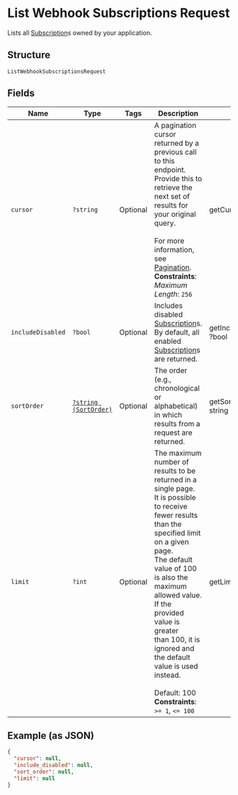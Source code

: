 
# List Webhook Subscriptions Request

Lists all [Subscription](../../doc/models/webhook-subscription.md)s owned by your application.

## Structure

`ListWebhookSubscriptionsRequest`

## Fields

| Name | Type | Tags | Description | Getter | Setter |
|  --- | --- | --- | --- | --- | --- |
| `cursor` | `?string` | Optional | A pagination cursor returned by a previous call to this endpoint.<br>Provide this to retrieve the next set of results for your original query.<br><br>For more information, see [Pagination](https://developer.squareup.com/docs/basics/api101/pagination).<br>**Constraints**: *Maximum Length*: `256` | getCursor(): ?string | setCursor(?string cursor): void |
| `includeDisabled` | `?bool` | Optional | Includes disabled [Subscription](../../doc/models/webhook-subscription.md)s.<br>By default, all enabled [Subscription](../../doc/models/webhook-subscription.md)s are returned. | getIncludeDisabled(): ?bool | setIncludeDisabled(?bool includeDisabled): void |
| `sortOrder` | [`?string (SortOrder)`](../../doc/models/sort-order.md) | Optional | The order (e.g., chronological or alphabetical) in which results from a request are returned. | getSortOrder(): ?string | setSortOrder(?string sortOrder): void |
| `limit` | `?int` | Optional | The maximum number of results to be returned in a single page.<br>It is possible to receive fewer results than the specified limit on a given page.<br>The default value of 100 is also the maximum allowed value. If the provided value is greater<br>than 100, it is ignored and the default value is used instead.<br><br>Default: 100<br>**Constraints**: `>= 1`, `<= 100` | getLimit(): ?int | setLimit(?int limit): void |

## Example (as JSON)

```json
{
  "cursor": null,
  "include_disabled": null,
  "sort_order": null,
  "limit": null
}
```

